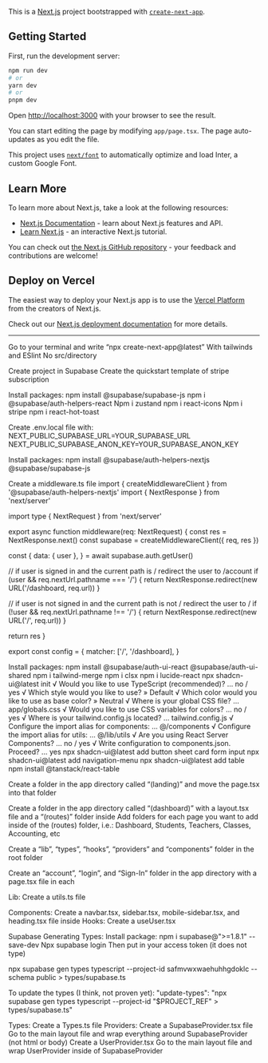 This is a [Next.js](https://nextjs.org/) project bootstrapped with [`create-next-app`](https://github.com/vercel/next.js/tree/canary/packages/create-next-app).

## Getting Started

First, run the development server:

```bash
npm run dev
# or
yarn dev
# or
pnpm dev
```

Open [http://localhost:3000](http://localhost:3000) with your browser to see the result.

You can start editing the page by modifying `app/page.tsx`. The page auto-updates as you edit the file.

This project uses [`next/font`](https://nextjs.org/docs/basic-features/font-optimization) to automatically optimize and load Inter, a custom Google Font.

## Learn More

To learn more about Next.js, take a look at the following resources:

- [Next.js Documentation](https://nextjs.org/docs) - learn about Next.js features and API.
- [Learn Next.js](https://nextjs.org/learn) - an interactive Next.js tutorial.

You can check out [the Next.js GitHub repository](https://github.com/vercel/next.js/) - your feedback and contributions are welcome!

## Deploy on Vercel

The easiest way to deploy your Next.js app is to use the [Vercel Platform](https://vercel.com/new?utm_medium=default-template&filter=next.js&utm_source=create-next-app&utm_campaign=create-next-app-readme) from the creators of Next.js.

Check out our [Next.js deployment documentation](https://nextjs.org/docs/deployment) for more details.




--------------------------------------------------------------------------------------------------------
Go to your terminal and write “npx create-next-app@latest”
With tailwinds and ESlint
No src/directory

Create project in Supabase
Create the quickstart template of stripe subscription

Install packages:
npm install @supabase/supabase-js
npm i @supabase/auth-helpers-react
Npm i zustand
npm i react-icons
Npm i stripe
 npm i react-hot-toast


Create .env.local file with:
NEXT_PUBLIC_SUPABASE_URL=YOUR_SUPABASE_URL
NEXT_PUBLIC_SUPABASE_ANON_KEY=YOUR_SUPABASE_ANON_KEY

Install packages:
npm install @supabase/auth-helpers-nextjs @supabase/supabase-js

Create a middleware.ts file
import { createMiddlewareClient } from '@supabase/auth-helpers-nextjs'
import { NextResponse } from 'next/server'

import type { NextRequest } from 'next/server'

export async function middleware(req: NextRequest) {
  const res = NextResponse.next()
  const supabase = createMiddlewareClient({ req, res })

  const {
    data: { user },
  } = await supabase.auth.getUser()

  // if user is signed in and the current path is / redirect the user to /account
  if (user && req.nextUrl.pathname === '/') {
    return NextResponse.redirect(new URL('/dashboard, req.url))
  }

  // if user is not signed in and the current path is not / redirect the user to /
  if (!user && req.nextUrl.pathname !== '/') {
    return NextResponse.redirect(new URL('/', req.url))
  }

  return res
}

export const config = {
  matcher: ['/', '/dashboard],
}

Install packages:
npm install @supabase/auth-ui-react @supabase/auth-ui-shared
npm i tailwind-merge
 npm i clsx
npm i lucide-react
npx shadcn-ui@latest init
√ Would you like to use TypeScript (recommended)? ... no / yes
√ Which style would you like to use? » Default
√ Which color would you like to use as base color? » Neutral
√ Where is your global CSS file? ... app/globals.css
√ Would you like to use CSS variables for colors? ... no / yes
√ Where is your tailwind.config.js located? ... tailwind.config.js
√ Configure the import alias for components: ... @/components
√ Configure the import alias for utils: ... @/lib/utils
√ Are you using React Server Components? ... no / yes
√ Write configuration to components.json. Proceed? ... yes
npx shadcn-ui@latest add button sheet card form input
npx shadcn-ui@latest add navigation-menu
npx shadcn-ui@latest add table
npm install @tanstack/react-table



Create a folder in the app directory called “(landing)” and move the page.tsx into that folder

Create a folder in the app directory called “(dashboard)” with a layout.tsx file and a “(routes)” folder inside
Add folders for each page you want to add inside of the (routes) folder, i.e.:
Dashboard, Students, Teachers, Classes, Accounting, etc

Create a “lib”, “types”, “hooks”, “providers” and “components” folder in the root folder

Create an “account”, “login”, and “Sign-In” folder in the app directory with a page.tsx file in each

Lib:
Create a utils.ts file

Components: 
Create a navbar.tsx, sidebar.tsx, mobile-sidebar.tsx, and heading.tsx file inside
Hooks:
Create a useUser.tsx

Supabase Generating Types:
Install package: npm i supabase@">=1.8.1" --save-dev
Npx supabase login
Then put in your access token (it does not type)

npx supabase gen types typescript --project-id safmvwxwaehuhhgdoklc --schema public > types/supabase.ts

To update the types (I think, not proven yet):
"update-types": "npx supabase gen types typescript --project-id \"$PROJECT_REF\" > types/supabase.ts"

Types:
Create a Types.ts file
Providers:
Create a SupabaseProvider.tsx file
Go to the main layout file and wrap everything around SupabaseProvider (not html or body)
Create a UserProvider.tsx
Go to the main layout file and wrap UserProvider inside of SupabaseProvider
